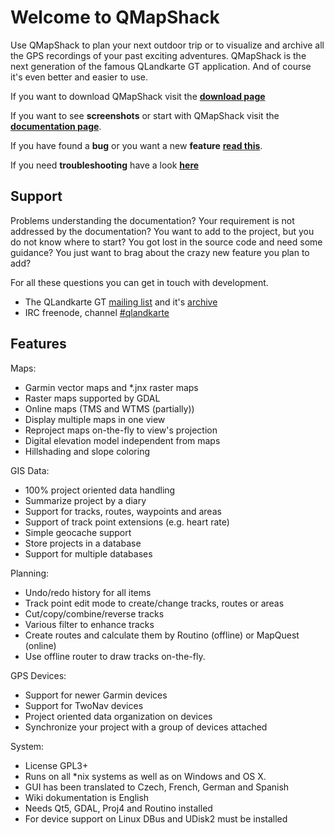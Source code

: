 # Welcome to QMapShack

Use QMapShack to plan your next outdoor trip or to visualize and archive all the GPS recordings of your past exciting adventures. QMapShack is the next generation of the famous QLandkarte GT application. And of course it's even better and easier to use.

If you want to download QMapShack visit the [**download page**](https://bitbucket.org/maproom/qmapshack/downloads)

If you want to see **screenshots** or start with QMapShack visit the [**documentation page**](DocMain).

If you have found a **bug** or you want a new **feature**  [**read this**](BugFeatures).

If you need **troubleshooting** have a look [**here**](TroubleShooting)

## Support

Problems understanding the documentation? Your requirement is not addressed by the documentation? You want to add to the project, but you do not know where to start? You got lost in the source code and need some guidance? You just want to brag about the crazy new feature you plan to add? 

For all these questions you can get in touch with development.

* The QLandkarte GT [mailing list](https://lists.sourceforge.net/lists/listinfo/qlandkartegt-users) and it's [archive](http://news.gmane.org/gmane.comp.gis.qlandkartegt.user)
* IRC freenode, channel [#qlandkarte](http://webchat.freenode.net/?channels=#qlandkarte)

## Features

Maps:

* Garmin vector maps and *.jnx raster maps
* Raster maps supported by GDAL
* Online maps (TMS and WTMS (partially))
* Display multiple maps in one view
* Reproject maps on-the-fly to view's projection
* Digital elevation model independent from maps
* Hillshading and slope coloring

GIS Data:

* 100% project oriented data handling
* Summarize project by a diary
* Support for tracks, routes, waypoints and areas
* Support of track point extensions (e.g. heart rate)
* Simple geocache support
* Store projects in a database
* Support for multiple databases


Planning:

* Undo/redo history for all items
* Track point edit mode to create/change tracks, routes or areas
* Cut/copy/combine/reverse tracks
* Various filter to enhance tracks
* Create routes and calculate them by Routino (offline) or MapQuest (online)
* Use offline router to draw tracks on-the-fly.

GPS Devices:

* Support for newer Garmin devices
* Support for TwoNav devices
* Project oriented data organization on devices
* Synchronize your project with a group of devices attached 

System:

* License GPL3+
* Runs on all *nix systems as well as on Windows and OS X.
* GUI has been translated to Czech, French, German and Spanish
* Wiki dokumentation is English 
* Needs Qt5, GDAL, Proj4 and Routino installed
* For device support on Linux DBus and UDisk2 must be installed